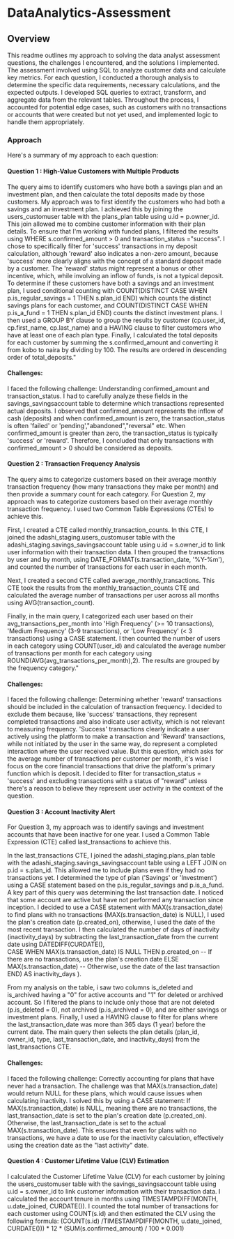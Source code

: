 # DataAnalytics-Assessment
## Overview

This readme outlines my approach to solving the data analyst assessment questions, the challenges I encountered, and the solutions I implemented. The assessment involved using SQL to analyze customer data and calculate key metrics.
For each question, I conducted a thorough analysis to determine the specific data requirements, necessary calculations, and the expected outputs. I developed SQL queries to extract, transform, and aggregate data from the relevant tables. Throughout the process, I accounted for potential edge cases, such as customers with no transactions or accounts that were created but not yet used, and implemented logic to handle them appropriately.

### Approach

Here's a summary of my approach to each question:

#### Question 1 : High-Value Customers with Multiple Products
The query aims to identify customers who have both a savings plan and an investment plan, and then calculate the total deposits made by those customers.
My approach was to first identify the customers who had both a savings and an investment plan. I achieved this by joining the users_customuser table with the plans_plan table using u.id = p.owner_id. This join allowed me to combine customer information with their plan details.
To ensure that I'm working with funded plans, I filtered the results using WHERE s.confirmed_amount > 0 and transaction_status ="success". I chose to specifically filter for 'success' transactions in my deposit calculation, although 'reward' also indicates a non-zero amount, because 'success' more clearly aligns with the concept of a standard deposit made by a customer. The 'reward' status might represent a bonus or other incentive, which, while involving an inflow of funds, is not a typical deposit.
To determine if these customers have both a savings and an investment plan, I used conditional counting with COUNT(DISTINCT CASE WHEN p.is_regular_savings = 1 THEN s.plan_id END) which counts the distinct savings plans for each customer, and COUNT(DISTINCT CASE WHEN p.is_a_fund = 1 THEN s.plan_id END) counts the distinct investment plans.
I then used a GROUP BY clause to group the results by customer (cp.user_id, cp.first_name, cp.last_name) and a HAVING clause to filter  customers who have at least one of each plan type. Finally, I calculated the total deposits for each customer by summing the s.confirmed_amount and converting it from kobo to naira by dividing by 100. The results are ordered in descending order of total_deposits."
#### Challenges:
I faced the following challenge:
Understanding confirmed_amount and transaction_status. I had to carefully analyze these fields in the savings_savingsaccount table to determine which transactions represented actual deposits. I observed that confirmed_amount represents the inflow of cash (deposits) and when confirmed_amount is zero, the transaction_status is often 'failed' or 'pending',"abandoned","reversal" etc.
When confirmed_amount is greater than zero, the transaction_status is typically 'success' or 'reward'. Therefore, I concluded that only transactions with confirmed_amount > 0 should be considered as deposits. 

#### Question 2 :  Transaction Frequency Analysis
The query aims to categorize customers based on their average monthly transaction frequency (how many transactions they make per month) and then provide a summary count for each category.
For Question 2, my approach was to categorize customers based on their average monthly transaction frequency. I used two Common Table Expressions (CTEs) to achieve this.

First, I created a CTE called monthly_transaction_counts. In this CTE, I joined the adashi_staging.users_customuser table with the adashi_staging.savings_savingsaccount table using u.id = s.owner_id to link user information with their transaction data. I then grouped the transactions by user and by month, using DATE_FORMAT(s.transaction_date, '%Y-%m'), and counted the number of transactions for each user in each month. 

Next, I created a second CTE called average_monthly_transactions. This CTE took the results from the monthly_transaction_counts CTE and calculated the average number of transactions per user across all months using AVG(transaction_count).

Finally, in the main query, I categorized each user based on their avg_transactions_per_month into 'High Frequency' (>= 10 transactions), 'Medium Frequency' (3-9 transactions), or 'Low Frequency' (< 3 transactions) using a CASE statement. I then counted the number of users in each category using COUNT(user_id) and calculated the average number of transactions per month for each category using ROUND(AVG(avg_transactions_per_month),2).  The results are grouped by the frequency category."

#### Challenges:
I faced the following challenge:
Determining whether 'reward' transactions should be included in the calculation of transaction frequency. I decided to exclude them because, like 'success' transactions, they represent completed transactions and also indicate user activity, which is not relevant to measuring frequency. 'Success' transactions clearly indicate a user actively using the platform to make a transaction and 'Reward' transactions, while not initiated by the user in the same way, do represent a completed interaction where the user received value. But this question, which asks for the average number of transactions per customer per month, it's wise I focus on the core financial transactions that drive the platform's primary function which is deposit. I decided to filter for transaction_status = 'success' and excluding transactions with a status of "reward" unless there's a reason to believe they represent  user activity in the context of the question.

#### Question 3 : Account Inactivity Alert

For Question 3, my approach was to identify savings and investment accounts that have been inactive for one year. I used a Common Table Expression (CTE) called last_transactions to achieve this.

In the last_transactions CTE, I joined the adashi_staging.plans_plan table with the adashi_staging.savings_savingsaccount table using a LEFT JOIN on p.id = s.plan_id.  This allowed me to include plans even if they had no transactions yet. I determined the type of plan ('Savings' or 'Investment') using a CASE statement based on the p.is_regular_savings and p.is_a_fund.
A key part of this query was determining the last transaction date. I noticed that some account are active but have not performed any transaction since inception. I decided to use a CASE statement with MAX(s.transaction_date) to find plans with no transactions (MAX(s.transaction_date) is NULL), I used the plan's creation date (p.created_on), otherwise, I used the date of the most recent transaction.
I then calculated the number of days of inactivity (inactivity_days) by subtracting the last_transaction_date from the current date using DATEDIFF(CURDATE(),  
                 CASE 
                     WHEN MAX(s.transaction_date) IS NULL THEN p.created_on -- If there are no transactions, use the plan's creation date
                     ELSE MAX(s.transaction_date)  -- Otherwise, use the date of the last transaction
                 END) AS inactivity_days ).

From my analysis on the table, i saw two columns is_deleted and is_archived having a "0" for active accounts and "1" for deleted or archived account. So I filtered the plans to include only those that are not deleted (p.is_deleted = 0), not archived (p.is_archived = 0), and are either savings or investment plans.
Finally, I used a HAVING clause to filter for plans where the last_transaction_date was more than 365 days (1 year) before the current date. The main query then selects the plan details (plan_id, owner_id, type, last_transaction_date, and inactivity_days) from the last_transactions CTE.

#### Challenges:
I faced the following challenge:
Correctly accounting for plans that have never had a transaction. The challenge was that MAX(s.transaction_date) would return NULL for these plans, which would cause issues when calculating inactivity.  I solved this by using a CASE statement: If MAX(s.transaction_date) is NULL, meaning there are no transactions, the last_transaction_date is set to the plan's creation date (p.created_on).
Otherwise, the last_transaction_date is set to the actual MAX(s.transaction_date).  This ensures that even for plans with no transactions, we have a date to use for the inactivity calculation, effectively using the creation date as the "last activity" date.

#### Question 4 : Customer Lifetime Value (CLV) Estimation
I calculated the Customer Lifetime Value (CLV) for each customer by joining the users_customuser table with the savings_savingsaccount table using u.id = s.owner_id to link customer information with their transaction data.
I calculated the account tenure in months using TIMESTAMPDIFF(MONTH, u.date_joined, CURDATE()).
I counted the total number of transactions for each customer using COUNT(s.id) and then estimated the CLV using the following formula: (COUNT(s.id) /TIMESTAMPDIFF(MONTH, u.date_joined, CURDATE())) * 12 * (SUM(s.confirmed_amount) / 100 * 0.001)

